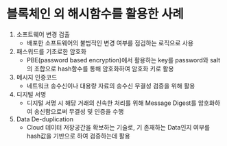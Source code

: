 # 블록체인 외 해시함수를 활용한 사례

1. 소프트웨어 변경 검출
   * 배포한 소프트웨어의 불법적인 변경 여부를 점검하는 로직으로 사용
2. 패스워드를 기초로한 암호화
   * PBE(password based encryption)에서 활용하는 key를 password와 salt의 조합으로 hash함수를 통해 암호화하여 암호화 키로 활용
3. 메시지 인증코드
   * 네트워크 송수신이나 대용량 자료의 송수신 무결성 검증을 위해 활용
4. 디지털 서명
   * 디지털 서명 시 해당 거래의 신속한 처리를 위해 Message Digest를 암호화하여 송신함으로써 무결성 및 인증을 수행
5. Data De-duplication
   * Cloud 데이터 저장공간을 확보하는 기술로, 기 존재하는 Data인지 여부를 hash값을 기반으로 하여 검증하는데 활용